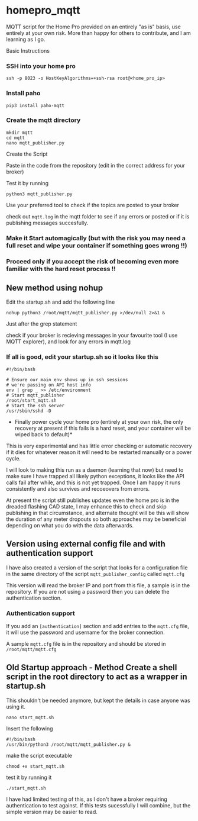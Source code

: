 # homepro_mqtt
MQTT script for the Home Pro provided on an entirely "as is" basis, use entirely at your own risk.  More than happy for others to contribute, and I am learning as I go.

Basic Instructions

### SSH into your home pro

`ssh -p 8023 -o HostKeyAlgorithms=+ssh-rsa root@<home_pro_ip>`

### Install paho

`pip3 install paho-mqtt`

### Create the mqtt directory

```
mkdir mqtt
cd mqtt
nano mqtt_publisher.py
```

Create the Script

Paste in the code from the repository (edit in the correct address for your broker)

Test it by running 

`python3 mqtt_publisher.py`

Use your preferred tool to check if the topics are posted to your broker

check out `mqtt.log` in the mqtt folder to see if any errors or posted or if it is publishing messages succesfully.

### Make it Start automagically (but with the risk you may need a full reset and wipe your container if something goes wrong !!)
### Proceed only if you accept the risk of becoming even more familiar with the hard reset process !!

## New method using nohup

Edit the startup.sh and add the following line

`nohup python3 /root/mqtt/mqtt_publisher.py >/dev/null 2>&1 &`

Just after the grep statement

check if your broker is recieving messages in your favourite tool (I use MQTT explorer), and look for any errors in mqtt.log

### If all is good, edit your startup.sh so it looks like this

```
#!/bin/bash

# Ensure our main env shows up in ssh sessions
# we're passing on API host info
env | grep _ >> /etc/environment
# Start mqtt_publisher
/root/start_mqtt.sh
# Start the ssh server
/usr/sbin/sshd -D
```
* Finally power cycle your home pro (entirely at your own risk, the only recovery at present if this fails is a hard reset, and your container will be wiped back to default)*

This is very experimental and has little error checking or automatic recovery if it dies for whatever reason it will need to be restarted manually or a power cycle.

I will look to making this run as a daemon (learning that now) but need to make sure I have trapped all likely python exceptions, it looks like the API calls fail after while, and this is not yet trapped.  Once I am happy it runs consistently and also survives and recoeovers from errors.

At present the script still publishes updates even the home pro is in the dreaded flashing CAD state, I may enhance this to check and skip publishing in that circumstance, and alternate thought will be this will show the duration of any meter dropouts so both approaches may be beneficial depending on what you do with the data afterwards.

## Version using external config file and with authentication support

I have also created a version of the script that looks for a configuration file in the same directory of the script `mqtt_publisher_config` called `mqtt.cfg`

This version will read the broker IP and port from this file, a sample is in the repository.  If you are not using a password then you can delete the authentication section.

### Authentication support

If you add an `[authentication]` section and add entries to the `mqtt.cfg` file, it will use the password and username for the broker connection.

A sample `mqtt.cfg` file is in the repository and should be stored in `/root/mqtt/mqtt.cfg`

## Old Startup approach - Method Create a shell script in the root directory to act as a wrapper in startup.sh

This shouldn't be needed anymore, but kept the details in case anyone was using it.

`nano start_mqtt.sh`

Insert the following
```
#!/bin/bash
/usr/bin/python3 /root/mqtt/mqtt_publisher.py &
```
make the script executable

`chmod +x start_mqtt.sh`

test it by running it

`./start_mqtt.sh`



I have had limited testing of this, as I don't have a broker requiring authentication to test against.  If this tests sucessfully I will combine, but the simple version may be easier to read.

